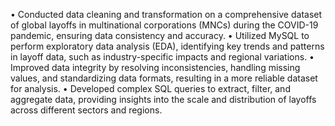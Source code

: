 •	Conducted data cleaning and transformation on a comprehensive dataset of global layoffs in multinational corporations (MNCs) during the COVID-19 pandemic, ensuring data consistency and accuracy.
•	Utilized MySQL to perform exploratory data analysis (EDA), identifying key trends and patterns in layoff data, such as industry-specific impacts and regional variations.
•	Improved data integrity by resolving inconsistencies, handling missing values, and standardizing data formats, resulting in a more reliable dataset for analysis.
•	Developed complex SQL queries to extract, filter, and aggregate data, providing insights into the scale and distribution of layoffs across different sectors and regions.
